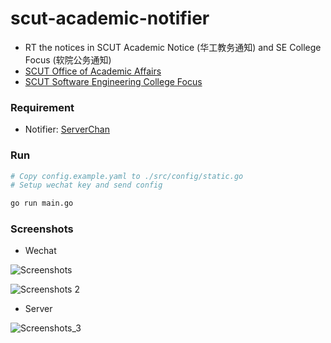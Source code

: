 # scut-academic-notifier

+ RT the notices in SCUT Academic Notice (华工教务通知) and SE College Focus (软院公务通知)
+ [SCUT Office of Academic Affairs](http://jw.scut.edu.cn/zhinan/cms/index.do)
+ [SCUT Software Engineering College Focus](http://www2.scut.edu.cn/sse/xyjd_17232/list.htm)

### Requirement

+ Notifier: [ServerChan](http://sc.ftqq.com/3.version)

### Run

```bash
# Copy config.example.yaml to ./src/config/static.go
# Setup wechat key and send config

go run main.go
```

### Screenshots

+ Wechat

![Screenshots](../SCUT_Academic_Notifier/assets/Screenshot.png)

![Screenshots 2](../SCUT_Academic_Notifier/assets/Screenshot_2.png)

+ Server

![Screenshots_3](../SCUT_Academic_Notifier/assets/Screenshot_3.png)